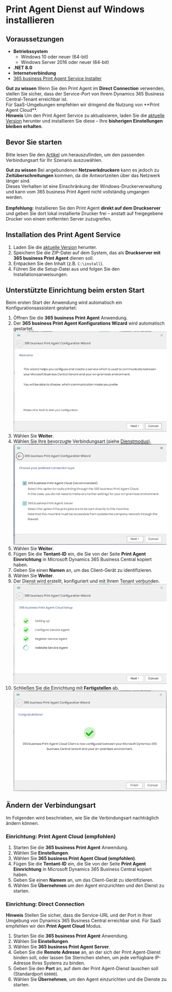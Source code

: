 # Print Agent Dienst auf Windows installieren

## Voraussetzungen

- **Betriebssystem**
  - Windows 10 oder neuer (64-bit)
  - Windows Server 2016 oder neuer (64-bit)
- **.NET 8.0**
- **Internetverbindung**
- [365 business Print Agent Service Installer](https://365businessapi.com/api/SoftwareDownload?AppId=c2e7d99c-d3c6-4ecc-9c6b-7be4048b41a9)

<div class="alert alert-notice">
    <i class="fa-duotone fa-solid fa-lightbulb fa-xl"></i>
    <strong>Gut zu wissen</strong>
	Wenn Sie den Print Agent im <b>Direct Connection</b> verwenden, stellen Sie sicher, dass der Service-Port von Ihrem Dynamics 365 Business Central-Tenant erreichbar ist.<br>
	Für SaaS-Umgebungen empfehlen wir dringend die Nutzung von **Print Agent Cloud**.
</div>

<div class="alert alert-info">
    <i class="fa-duotone fa-solid fa-circle-info fa-xl"></i>
    <strong>Hinweis</strong>
	Um den Print Agent Service zu aktualisieren, laden Sie die <a href="https://365businessapi.com/api/SoftwareDownload?AppId=c2e7d99c-d3c6-4ecc-9c6b-7be4048b41a9">aktuelle Version</a> herunter und installieren Sie diese – Ihre <b>bisherigen Einstellungen bleiben erhalten</b>.
</div>

## Bevor Sie starten

Bitte lesen Sie den [Artikel](print-agent-whatis.md#architektur) um herauszufinden, um den passenden Verbindungsart für Ihr Szenario auszuwählen.

<div class="alert alert-notice">
    <i class="fa-duotone fa-solid fa-lightbulb fa-xl"></i>
    <strong>Gut zu wissen</strong>
	Bei angebundenen <b>Netzwerkdruckern</b> kann es jedoch zu <b>Zeitüberschreitungen</b> kommen, da die Antwortzeiten über das Netzwerk länger sind.<br>
	Dieses Verhalten ist eine Einschränkung der Windows-Druckerverwaltung und kann vom 365 business Print Agent nicht vollständig umgangen werden.<br><br>
	<b>Empfehlung:</b> Installieren Sie den Print Agent <b>direkt auf dem Druckserver</b> und geben Sie dort lokal installierte Drucker frei – anstatt auf freigegebene Drucker von einem entfernten Server zuzugreifen.
</div>

## Installation des Print Agent Service

 1. Laden Sie die [aktuelle Version](https://365businessapi.com/api/SoftwareDownload?AppId=c2e7d99c-d3c6-4ecc-9c6b-7be4048b41a9) herunter.
 2. Speichern Sie die ZIP-Datei auf dem System, das als **Druckserver mit 365 business Print Agent** dienen soll.
 3. Entpacken Sie den Inhalt (z.B. `C:\install`).
 4. Führen Sie die Setup-Datei aus und folgen Sie den Installationsanweisungen.

## Unterstützte Einrichtung beim ersten Start

Beim ersten Start der Anwendung wird automatisch ein Konfigurationsassistent gestartet:

 1. Öffnen Sie die **365 business Print Agent** Anwendung.
 2. Der **365 business Print Agent Konfigurations Wizard** wird automatisch gestartet.<br>
 ![Schritt1 1](/assets/images/365-business-print-agent/7fce036f0be32ae6276110bb38a0abc8f5b967f91b12364a4ba2c58292c2ace8.png)  
 3. Wählen Sie **Weiter**.
 4. Wählen Sie Ihre bevorzugte Verbindungsart (siehe [Dienstmodus](print-agent-whatis.md#architektur)).<br>
 ![Schritt 2](/assets/images/365-business-print-agent/c43ddc32c15333a24a27400b82d42c2511fe4f269bea578756a371f35b0e946d.png)  
 5. Wählen Sie **Weiter**.
 6. Fügen Sie die **Tentant-ID** ein, die Sie von der Seite **Print Agent Einnrichtung** in Microsoft Dynamics 365 Business Central kopiert haben.
 7. Geben Sie einen **Namen** an, um das Client-Gerät zu identifizieren.
 8. Wählen Sie **Weiter**.
 9. Der Dienst wird erstellt, konfiguriert und mit Ihrem Tenant verbunden.<br>
 ![Schritt 4](/assets/images/365-business-print-agent/61c0bdbed1a0465a3106089a86114b982c3d707fff7c245fc775988092e0dcf3.png)
 10. Schließen Sie die Einrichtung mit **Fertigstellen** ab.<br> 
 ![Schritt 5](/assets/images/365-business-print-agent/8f5fed48cbf63384f8984bd97134af87bd0bc11ddaeaeedebb56b60e6124e6d8.png)  

## Ändern der Verbindungsart

Im Folgenden wird beschrieben, wie Sie die Verbindungsart nachträglich ändern können.

### Einrichtung: Print Agent Cloud (empfohlen)

 1. Starten Sie die **365 business Print Agent** Anwendung.
 2. Wählen Sie **Einstellungen**.
 3. Wählen Sie **365 business Print Agent Cloud (empfohlen)**.
 4. Fügen Sie die **Tentant-ID** ein, die Sie von der Seite **Print Agent Einnrichtung** in Microsoft Dynamics 365 Business Central kopiert haben.
 5. Geben Sie einen **Namem** an, um das Client-Gerät zu identifizieren.
 6. Wählen Sie **Übernehmen** um den Agent einzurichten und den Dienst zu starten.
 

### Einrichtung: Direct Connection

<div class="alert alert-info">
    <i class="fa-duotone fa-solid fa-circle-info fa-xl"></i>
    <strong>Hinweis</strong>
	Stellen Sie sicher, dass die Service-URL und der Port in Ihrer Umgebung von Dynamics 365 Business Central erreichbar sind.  
	Für SaaS empfehlen wir den <b>Print Agent Cloud</b> Modus.
</div>

 1. Starten Sie die **365 business Print Agent** Anwendung.
 2. Wählen Sie **Einstellungen**.
 3. Wählen Sie **365 business Print Agent Server**.
 4. Geben Sie die **Remote Adresse** an, an der sich der Print Agent-Dienst binden soll, oder lassen Sie Sternchen stehen, um jede verfügbare IP-Adresse Ihres Systems zu binden.
 5. Geben Sie den **Port** an, auf dem der Print Agent-Dienst lauschen soll (Standardport `60000`).
 6. Wählen Sie **Übernehmen**, um den Agent einzurichten und die Dienste zu starten.
